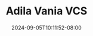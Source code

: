 --- 
title: "Adila Vania VCS"
description: "streaming   Adila Vania VCS gratis    "
date: 2024-09-05T10:11:52-08:00
file_code: "xt3gq2fjod3n"
draft: false
cover: "2ot50y4mlhorlpko.jpg"
tags: ["Adila", "Vania", "VCS", "bokep-indo", "bokep-viral", "bokep-ig"]
length: 314
fld_id: "1483099"
foldername: "Adila vania telegram"
categories: ["Adila vania telegram"]
views: 0
---